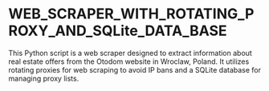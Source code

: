 # WEB_SCRAPER_WITH_ROTATING_PROXY_AND_SQLite_DATA_BASE
This Python script is a web scraper designed to extract information about real estate offers from the Otodom website in Wroclaw, Poland. It utilizes rotating proxies for web scraping to avoid IP bans and a SQLite database for managing proxy lists.
